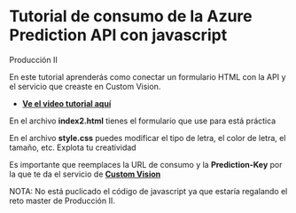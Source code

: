 # Tutorial de consumo de la Azure Prediction API con javascript
Producción II

En este tutorial aprenderás como conectar un formulario HTML con la API y el servicio que creaste en Custom Vision.

 - **[Ve el video tutorial aquí](https://web.microsoftstream.com/video/f4efda53-49b4-4fcb-a10b-6dfc3b673a62)**

En el archivo **index2.html** tienes el formulario que use para está práctica

En el archivo **style.css** puedes modificar el tipo de letra, el color de letra, el tamaño, etc. Explota tu creatividad

Es importante que reemplaces la URL de consumo y la **Prediction-Key** por la que te da el servicio de **[Custom Vision](https://www.customvision.ai/)** 

NOTA: No está puclicado el código de javascript ya que estaría regalando el reto master de Producción II.
